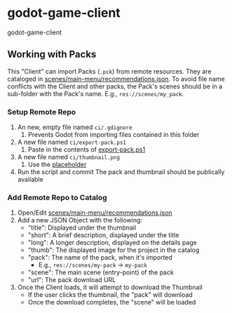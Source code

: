 # godot-game-client
godot-game-client

## Working with Packs
This "Client" can import Packs (`.pck`) from remote resources. They are cataloged in [scenes/main-menu/recommendations.json](scenes/main-menu/recommendations.json). To avoid file name conflicts with the Client and other packs, the Pack's scenes should be in a sub-folder with the Pack's name. E.g., `res://scenes/my_pack`.

### Setup Remote Repo
1. An new, empty file named `ci/.gdignore`
	1. Prevents Godot from importing files contained in this folder
1. A new file named `ci/export-pack.ps1`
	1. Paste in the contents of [export-pack.ps1](ci/export-pack.ps1)
1. A new file named `ci/thumbnail.png`
	1. Use the [placeholder](ci/286x160.png)
1. Run the script and commit
	The pack and thumbnail should be publically available

### Add Remote Repo to Catalog
1. Open/Edit [scenes/main-menu/recommendations.json](scenes/main-menu/recommendations.json)
1. Add a new JSON Object with the following:
	- "title": Displayed under the thumbnail
	- "short": A brief description, displayed under the title
	- "long": A longer description, displayed on the details page
	- "thumb": The displayed image for the project in the catalog
	- "pack": The name of the pack, when it's imported
		- E.g., `res://scenes/my-pack` -> `my-pack`
	- "scene": The main scene (entry-point) of the pack
	- "url": The pack download URL
1. Once the Client loads, it will attempt to download the Thumbnail
	- If the user clicks the thumbnail, the "pack" will download
	- Once the download completes, the "scene" will be loaded
